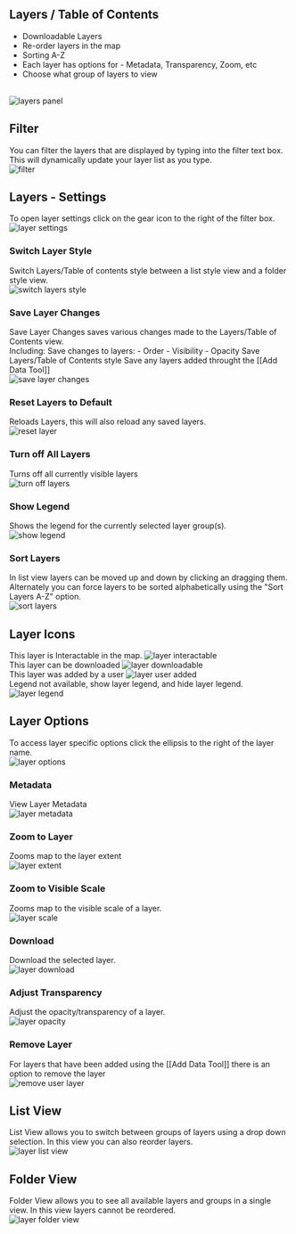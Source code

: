 
## Layers / Table of Contents

- Downloadable Layers
- Re-order layers in the map
- Sorting A-Z
- Each layer has options for - Metadata, Transparency, Zoom, etc
- Choose what group of layers to view

<br />![layers panel](images/layers.gif "Layers")

## Filter
You can filter the layers that are displayed by typing into the filter text box.  This will dynamically update your layer list as you type.
<br />![filter](images/filter.gif "Filter")
## Layers - Settings 
To open layer settings click on the gear icon to the right of the filter box.
<br />![layer settings](images/layer-settings.gif "Layer Settings")

### Switch Layer Style
Switch Layers/Table of contents style between a list style view and a folder style view.
<br />![switch layers style](images/change-layer-style.gif "Change Layers Style")

### Save Layer Changes
Save Layer Changes saves various changes made to the Layers/Table of Contents view.  
Including: 
    Save changes to layers:
        - Order
        - Visibility
        - Opacity
    Save Layers/Table of Contents style
    Save any layers added throught the [[Add Data Tool]]
    <br />![save layer changes](images/save-layer-changes.gif "Save Layer Changes")

### Reset Layers to Default
Reloads Layers, this will also reload any saved layers.
<br />![reset layer](images/reset-layers.png "Reset Layers to Default")

### Turn off All Layers
Turns off all currently visible layers
<br />![turn off layers](images/turn-off-layers.gif "Turn off Layers")

### Show Legend
Shows the legend for the currently selected layer group(s).
<br />![show legend](images/show-legend.gif "Show Legend")

### Sort Layers
In list view layers can be moved up and down by clicking an dragging them.  Alternately you can force layers to be sorted alphabetically using the "Sort Layers A-Z" option.
<br />![sort layers](images/sort-layers.gif "Sort Layers")

## Layer Icons
This layer is Interactable in the map. ![layer interactable](images/layer-icon-identify.png "This layer is Interactable in the map.")<br />
This layer can be downloaded ![layer downloadable](images/layer-icon-download.png "This layer can be downloaded")<br />
This layer was added by a user ![layer user added](images/layer-icon-user-added.png "This layer was added by a user")<br />
Legend not available, show layer legend, and hide layer legend. ![layer legend](images/layer-icon-legend.png "Legend not available, show layer legend, and hide layer legend.")

## Layer Options
To access layer specific options click the ellipsis to the right of the layer name.
<br />![layer options](images/layer-options.gif "Open layer options")

### Metadata
View Layer Metadata
<br />![layer metadata](images/layer-metadata.gif "View Layer Metadata")

### Zoom to Layer
Zooms map to the layer extent
<br />![layer extent](images/layer-zoom-extent.gif "Zoom layer extent")

### Zoom to Visible Scale
Zooms map to the visible scale of a layer.
<br />![layer scale](images/layer-zoom-scale.gif "Zoom layer scale")

### Download
Download the selected layer.
<br />![layer download](images/layer-download.gif "Download Layer")

### Adjust Transparency
Adjust the opacity/transparency of a layer.
<br />![layer opacity](images/layer-opacity.gif "Adjust Layer Opacity")
### Remove Layer
For layers that have been added using the [[Add Data Tool]] there is an option to remove the layer
<br />![remove user layer](images/layer-remove-user-layer.png "Remove user layer")

## List View
List View allows you to switch between groups of layers using a drop down selection.  In this view you can also reorder layers.
<br />![layer list view](images/layer-list-view.gif "Layer list view")

## Folder View
Folder View allows you to see all available layers and groups in a single view. In this view layers cannot be reordered.
<br />![layer folder view](images/layer-folder-view.gif "Layer folder view")
